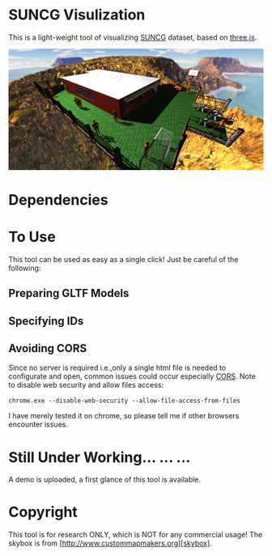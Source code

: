 # SUNCG Visulization 
This is a light-weight tool of visualizing [SUNCG][SUNCGGITHUB] dataset, based on [three.js][threejs]. 

![FirstGlance](./scenes/example.png)

# Dependencies

# To Use
This tool can be used as easy as a single click! Just be careful of the following: 
## Preparing GLTF Models
## Specifying IDs
## Avoiding CORS
Since no server is required i.e.,only a single html file is needed to configurate and open, common issues could occur especially [CORS](https://en.wikipedia.org/wiki/Cross-origin_resource_sharing). Note to disable web security and allow files access: 
```
chrome.exe --disable-web-security --allow-file-access-from-files
```
I have merely tested it on chrome, so please tell me if other browsers encounter issues. 

# Still Under Working... ... ...
A demo is uploaded, a first glance of this tool is available. 

# Copyright
This tool is for research ONLY, which is NOT for any commercial usage! The skybox is from [http://www.custommapmakers.org][skybox]. 

[threejs]:https://threejs.org
[skybox]:http://www.custommapmakers.org/skyboxes.php
[SUNCGGITHUB]:https://github.com/shurans/SUNCGtoolbox
